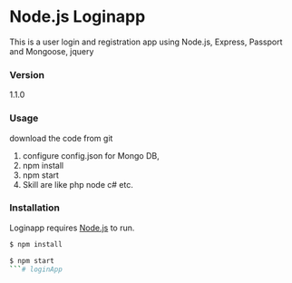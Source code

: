# Node.js Loginapp

This is a user login and registration app using Node.js, Express, Passport and Mongoose, jquery

### Version
1.1.0

### Usage

download the code from git
1) configure config.json for Mongo DB,
2) npm install 
3) npm start
4) Skill are like php node c# etc.

### Installation

Loginapp requires [Node.js](https://nodejs.org/) to run.

```sh
$ npm install
```

```sh
$ npm start
```# loginApp
